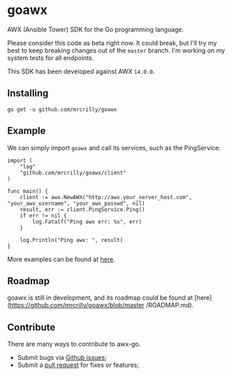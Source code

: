 # goawx

AWX (Ansible Tower) SDK for the Go programming language.

Please consider this code as beta right now. It could break, but I'll try my best to keep breaking changes out of the
`master` branch. I'm working on my system tests for all endpoints.

This SDK has been developed against AWX `14.0.0`.

## Installing

```
go get -u github.com/mrcrilly/goawx
```

## Example

We can simply import `goawx` and call its services, such as the PingService:

```
import (
    "log"
    "github.com/mrcrilly/goawx/client"
)

func main() {
    client := awx.NewAWX("http://awx.your_server_host.com", "your_awx_username", "your_awx_passwd", nil)
    result, err := client.PingService.Ping()
    if err != nil {
        log.Fatalf("Ping awx err: %s", err)
    }

    log.Println("Ping awx: ", result)
}
```

More examples can be found at [here](https://github.com/mrcrilly/goawx/tree/master/examples).

## Roadmap

goawx is still in development, and its roadmap could be found at [here](https://github.com/mrcrilly/goawx/blob/master
/ROADMAP.md).

## Contribute

There are many ways to contribute to awx-go.

* Submit bugs via [Github issues](https://github.com/mrcrilly/goawx/issues);
* Submit a [pull request](https://github.com/mrcrilly/goawx/pulls) for fixes or features;


